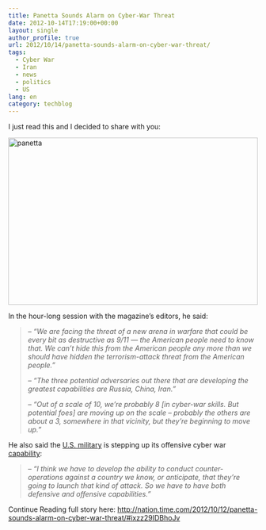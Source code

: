 ```yaml
---
title: Panetta Sounds Alarm on Cyber-War Threat
date: 2012-10-14T17:19:00+00:00
layout: single
author_profile: true
url: 2012/10/14/panetta-sounds-alarm-on-cyber-war-threat/
tags:
  - Cyber War
  - Iran
  - news
  - politics
  - US
lang: en
category: techblog
---
```

I just read this and I decided to share with you: 

<a href="http://lh6.ggpht.com/-rxSvJyUeLGM/UHrtIE_jhnI/AAAAAAAAHhM/98q2e7uYTGg/s1600-h/panetta%25255B2%25255D.jpg" target="_blank"><img title="panetta" border="0" alt="panetta" src="http://lh5.ggpht.com/-p8vF4Ptr3LI/UHrtK7zfeYI/AAAAAAAAHhU/NM6DEXxF0uE/panetta_thumb%25255B2%25255D.jpg?imgmax=800" width="504" height="337" /></a> 

In the hour-long session with the magazine’s editors, he said: 

> _– “We are facing the threat of a new arena in warfare that could be every bit as destructive as 9/11 — the American people need to know that. We can’t hide this from the American people any more than we should have hidden the terrorism-attack threat from the American people.”_ 
> 
> _– “The three potential adversaries out there that are developing the greatest capabilities are Russia, China, Iran.”_ 
> 
> _– “Out of a scale of 10, we’re probably 8 [in cyber-war skills. But potential foes] are moving up on the scale – probably the others are about a 3, somewhere in that vicinity, but they’re beginning to move up.”_

He also said the [U.S. military](http://topics.time.com/u.s.-military/) is stepping up its offensive cyber war [capability](http://www.time.com/time/nation/article/0,8599,1957679,00.html): 

> _– “I think we have to develop the ability to conduct counter-operations against a country we know, or anticipate, that they’re going to launch that kind of attack. So we have to have both defensive and offensive capabilities.”_

Continue Reading full story here: <http://nation.time.com/2012/10/12/panetta-sounds-alarm-on-cyber-war-threat/#ixzz29IDBhoJv>